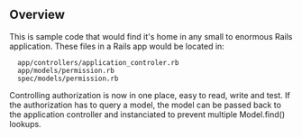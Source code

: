Overview
--------
This is sample code that would find it's home in any small to enormous Rails application.  These files in a Rails app would be located in:

```
  app/controllers/application_controler.rb
  app/models/permission.rb
  spec/models/permission.rb
```
  
Controlling authorization is now in one place, easy to read, write and test.  If the authorization has to query a model, the model can be passed back to the application controller and instanciated to prevent multiple Model.find() lookups.
